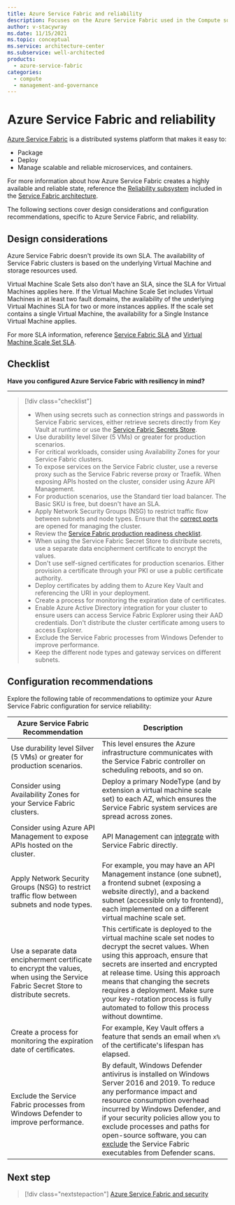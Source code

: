 ```yaml
---
title: Azure Service Fabric and reliability
description: Focuses on the Azure Service Fabric used in the Compute solution to provide best-practice, configuration recommendations, and design considerations related to service reliability.
author: v-stacywray
ms.date: 11/15/2021
ms.topic: conceptual
ms.service: architecture-center
ms.subservice: well-architected
products:
  - azure-service-fabric
categories:
  - compute
  - management-and-governance
---
```


# Azure Service Fabric and reliability

[Azure Service Fabric](/azure/service-fabric/service-fabric-overview) is a distributed systems platform that makes it easy to:

- Package
- Deploy
- Manage scalable and reliable microservices, and containers.

For more information about how Azure Service Fabric creates a highly available and reliable state, reference the [Reliability subsystem](/azure/service-fabric/service-fabric-architecture#reliability-subsystem) included in the [Service Fabric architecture](/azure/service-fabric/service-fabric-architecture).

The following sections cover design considerations and configuration recommendations, specific to Azure Service Fabric, and reliability.

## Design considerations

Azure Service Fabric doesn't provide its own SLA. The availability of Service Fabric clusters is based on the underlying Virtual Machine and storage resources used.

Virtual Machine Scale Sets also don't have an SLA, since the SLA for Virtual Machines applies here. If the Virtual Machine Scale Set includes Virtual Machines in at least two fault domains, the availability of the underlying Virtual Machines SLA for two or more instances applies. If the scale set contains a single Virtual Machine, the availability for a Single Instance Virtual Machine applies.

For more SLA information, reference [Service Fabric SLA](https://azure.microsoft.com/support/legal/sla/service-fabric/v1_0/) and [Virtual Machine Scale Set SLA](https://azure.microsoft.com/support/legal/sla/virtual-machine-scale-sets/v1_1/).

## Checklist

**Have you configured Azure Service Fabric with resiliency in mind?**
***

> [!div class="checklist"]
> - When using secrets such as connection strings and passwords in Service Fabric services, either retrieve secrets directly from Key Vault at runtime or use the [Service Fabric Secrets Store](/azure/service-fabric/service-fabric-application-secret-store).
> - Use durability level Silver (5 VMs) or greater for production scenarios.
> - For critical workloads, consider using Availability Zones for your Service Fabric clusters.
> - To expose services on the Service Fabric cluster, use a reverse proxy such as the Service Fabric reverse proxy or Traefik. When exposing APIs hosted on the cluster, consider using Azure API Management.
> - For production scenarios, use the Standard tier load balancer. The Basic SKU is free, but doesn't have an SLA.
> - Apply Network Security Groups (NSG) to restrict traffic flow between subnets and node types. Ensure that the [correct ports](/azure/service-fabric/service-fabric-best-practices-networking#cluster-networking) are opened for managing the cluster.
> - Review the [Service Fabric production readiness checklist](/azure/service-fabric/service-fabric-production-readiness-checklist).
> - When using the Service Fabric Secret Store to distribute secrets, use a separate data encipherment certificate to encrypt the values.
> - Don't use self-signed certificates for production scenarios. Either provision a certificate through your PKI or use a public certificate authority.
> - Deploy certificates by adding them to Azure Key Vault and referencing the URI in your deployment.
> - Create a process for monitoring the expiration date of certificates.
> - Enable Azure Active Directory integration for your cluster to ensure users can access Service Fabric Explorer using their AAD credentials. Don't distribute the cluster certificate among users to access Explorer.
> - Exclude the Service Fabric processes from Windows Defender to improve performance.
> - Keep the different node types and gateway services on different subnets.

## Configuration recommendations

Explore the following table of recommendations to optimize your Azure Service Fabric configuration for service reliability:

|Azure Service Fabric Recommendation|Description|
|-----------------------------------|-----------|
|Use durability level Silver (5 VMs) or greater for production scenarios.|This level ensures the Azure infrastructure communicates with the Service Fabric controller on scheduling reboots, and so on.|
|Consider using Availability Zones for your Service Fabric clusters.|Deploy a primary NodeType (and by extension a virtual machine scale set) to each AZ, which ensures the Service Fabric system services are spread across zones.|
|Consider using Azure API Management to expose APIs hosted on the cluster.|API Management can [integrate](/azure/service-fabric/service-fabric-api-management-overview) with Service Fabric directly.|
|Apply Network Security Groups (NSG) to restrict traffic flow between subnets and node types.|For example, you may have an API Management instance (one subnet), a frontend subnet (exposing a website directly), and a backend subnet (accessible only to frontend), each implemented on a different virtual machine scale set.|
|Use a separate data encipherment certificate to encrypt the values, when using the Service Fabric Secret Store to distribute secrets.|This certificate is deployed to the virtual machine scale set nodes to decrypt the secret values. When using this approach, ensure that secrets are inserted and encrypted at release time. Using this approach means that changing the secrets requires a deployment. Make sure your key-rotation process is fully automated to follow this process without downtime.|
|Create a process for monitoring the expiration date of certificates.|For example, Key Vault offers a feature that sends an email when `x%` of the certificate's lifespan has elapsed.|
|Exclude the Service Fabric processes from Windows Defender to improve performance.|By default, Windows Defender antivirus is installed on Windows Server 2016 and 2019. To reduce any performance impact and resource consumption overhead incurred by Windows Defender, and if your security policies allow you to exclude processes and paths for open-source software, you can [exclude](/azure/service-fabric/service-fabric-best-practices-security#windows-defender) the Service Fabric executables from Defender scans.|

## Next step

> [!div class="nextstepaction"]
> [Azure Service Fabric and security](./security.md)